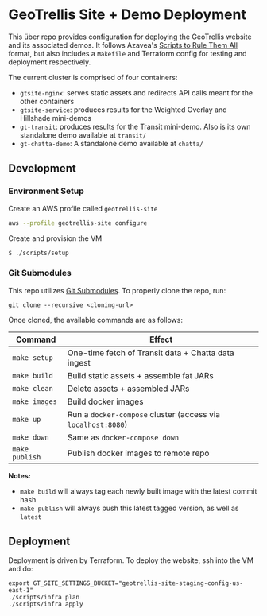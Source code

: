 GeoTrellis Site + Demo Deployment
=================================

This über repo provides configuration for deploying the GeoTrellis website
and its associated demos. It follows Azavea's [Scripts to Rule Them
All](https://github.com/azavea/architecture/blob/master/doc/arch/adr-0000-scripts-to-rule-them-all.md)
format, but also includes a `Makefile` and Terraform config for testing and
deployment respectively.

The current cluster is comprised of four containers:

- `gtsite-nginx`: serves static assets and redirects API calls meant for the
other containers
- `gtsite-service`: produces results for the Weighted Overlay and Hillshade mini-demos
- `gt-transit`: produces results for the Transit mini-demo. Also is its own standalone demo
available at `transit/`
- `gt-chatta-demo`: A standalone demo available at `chatta/`

Development
-----------

### Environment Setup
Create an AWS profile called `geotrellis-site`
```bash
aws --profile geotrellis-site configure
```

Create and provision the VM
```bash
$ ./scripts/setup
```

### Git Submodules
This repo utilizes [Git Submodules](https://git-scm.com/docs/git-submodule). To properly
clone the repo, run:

```console
git clone --recursive <cloning-url>
```

Once cloned, the available commands are as follows:

Command | Effect
------- | ------
`make setup` | One-time fetch of Transit data + Chatta data ingest
`make build` | Build static assets + assemble fat JARs
`make clean` | Delete assets + assembled JARs
`make images` | Build docker images
`make up` | Run a `docker-compose` cluster (access via `localhost:8080`)
`make down` | Same as `docker-compose down`
`make publish` | Publish docker images to remote repo

**Notes:**
- `make build` will always tag each newly built image with the latest commit
hash
- `make publish` will always push this latest tagged version, as well as
`latest`

Deployment
----------

Deployment is driven by Terraform. To deploy the website, ssh into the VM and do:

```console
export GT_SITE_SETTINGS_BUCKET="geotrellis-site-staging-config-us-east-1"
./scripts/infra plan
./scripts/infra apply
```
